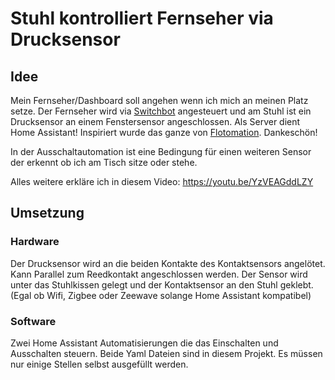 # Stuhl kontrolliert Fernseher via Drucksensor
## Idee
Mein Fernseher/Dashboard soll angehen wenn ich mich an meinen Platz setze. Der Fernseher wird via [Switchbot](https://www.youtube.com/watch?v=BrtP_cZjAX0) angesteuert und am Stuhl ist ein Drucksensor an einem Fenstersensor angeschlossen. 
Als Server dient Home Assistant!
Inspiriert wurde das ganze von [Flotomation](https://www.youtube.com/c/Flotomation). Dankeschön!

In der Ausschaltautomation ist eine Bedingung für einen weiteren Sensor der erkennt ob ich am Tisch sitze oder stehe.

Alles weitere erkläre ich in diesem Video: https://youtu.be/YzVEAGddLZY

## Umsetzung
### Hardware
Der Drucksensor wird an die beiden Kontakte des Kontaktsensors angelötet. Kann Parallel zum Reedkontakt angeschlossen werden.
Der Sensor wird unter das Stuhlkissen gelegt und der Kontaktsensor an den Stuhl geklebt. (Egal ob Wifi, Zigbee oder Zeewave solange Home Assistant kompatibel)
### Software
Zwei Home Assistant Automatisierungen die das Einschalten und Ausschalten steuern. Beide Yaml Dateien sind in diesem Projekt. Es müssen nur einige Stellen selbst ausgefüllt werden.
